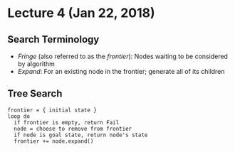 # Lecture 4 (Jan 22, 2018)
## Search Terminology 
* *Fringe* (also referred to as the *frontier*): Nodes waiting to be considered by algorithm
* *Expand*: For an existing node in the frontier; generate all of its children
## Tree Search
```
frontier = { initial state }
loop do
  if frontier is empty, return Fail
  node = choose to remove from frontier
  if node is goal state, return node's state
  frontier += node.expand()
```
